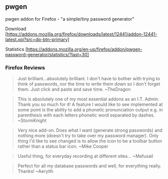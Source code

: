 ## pwgen

pwgen addon for Firefox - "a simple/tiny password generator"

Download [https://addons.mozilla.org/firefox/downloads/latest/12441/addon-12441-latest.xpi?src=dp-btn-primary]

Statistics [https://addons.mozilla.org/en-us/firefox/addon/pwgen-password-generator/statistics/?last=30]

### Firefox Reviews

>Just brilliant...absolutely brilliant. I don't have to bother with trying to think of passwords, nor the time to write them down so I don't forget them. Just click and paste and save time. ~TheDragon

>This is absolutely one of my most essential addons as an I.T. Admin. Thank you so much for it! A feature I would like to see implemented at some point is the ability to add a phonetic pronunciation output e.g. in parenthesis with each letters phonetic word separated by dashes. ~StormKnight

>Very nice add-on. Does what I want (generate strong passwords) and nothing more (doesn't try to take over my password manager). Only thing I'd like to see changed is to allow the icon to be a toolbar button rather than a status bar icon. ~Mike Cooper

>Useful thing, for everyday recording at different sites... ~Mafusail

>Perfect for all my database passwords and well, for everything really. Thanks! ~Aeryith
